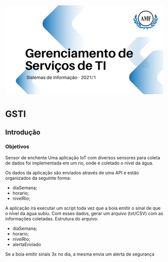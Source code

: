 
<h1 align="center">
  <img alt="Logo do repositório incluindo o nome da disciplina, logo da AMF e o semestre 2021/1" src="capaGit.png" width="650px">
</h1>

# GSTI

## Introdução

### Objetivos

Sensor de enchente
Uma aplicação IoT com diversos sensores para coleta de dados foi implementada em um rio, onde é coletado o nível da água.

Os dados da aplicação são enviados através de uma API e estão organizados da seguinte forma:
  - diaSemana;
  - horario;
  - nivelRio;

A aplicação irá executar um script toda vez que a boia emitir o sinal de que o nível da água subiu.
Com esses dados, gerar um arquivo (txt/CSV) com as informações coletadas.
Estrutura do arquivo:
  - diaSemana;
  - horario;
  - nivelRio;
  - alertaEnviado

Se a boia emitir sinais 3x no dia, a mesma envia um alerta de segurança 


